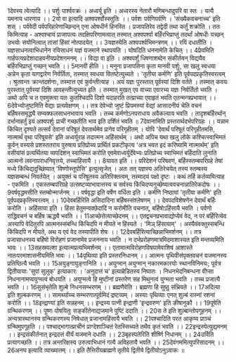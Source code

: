

  
1देवस्य त्वेत्यादि ।। पर्शुः पार्श्ववक्रः । अध्वर्यू इति । अध्वरस्य नेतारौ मणिबन्धादुपरि वा स्तः । यत्यै यमनाय धारणाय ।।
2यो वा इत्यादि अश्वपर्श्वोस्स्तुतिः ।। पर्वशः पर्वणिपर्वणि । 'संख्यैकवचनाच्च' इति शस् । पर्ववेदी पर्वपरिहारेणाच्छिन्दन् एना ओषधीर्न हिनस्ति । प्रजापतिरेव तद्वेदी तथा कर्तुं शक्रोति । ततः किमित्याह - अश्वश्चायं प्राजापत्यः तदक्षिपरिणामत्वात् तस्मात् अश्वपर्श्वा बर्हिरभिप्राप्तुं तदर्थां ओषधीः यच्छन् उभयोः सयोनित्वात् तासां हिंसां नोत्पादयेत् ।।
3यज्ञस्येति अश्वपर्श्वभिमन्त्रणम् ।। रयिं दधातीति । यज्ञसाधनत्वाभिधानेन रयिसाधनं यज्ञं यजमाने स्थापयति । घोषदिति धननामेति केचित् ।।
4प्रेयमिति गार्हपत्यप्रदेशादाहवनीयप्रदेशगमनम् ।। विद्या वा इति । अश्वपर्शुं धिषणाशब्देन संकीर्तयन् विद्ययैव बर्हिरभिप्राप्तुं गच्छन् भवति ।।
5मानवी हीति ।। मनुना प्रजापतिना कृता मानवी पर्शुः, सा खलु स्वधया अन्नेन कृता यागद्वारेण निर्वर्तिता, तस्मात् स्वधया वितष्टेत्युच्यते । 'तृतीया कर्मणि' इति पूर्वपदप्रकृतिस्वरत्वम् । श्रुतवन्तः क्रान्तदर्शनाः, तस्मात्त एवं कुर्वन्तीत्याह । अयं यज्ञः पुरस्तात् पूर्वस्यां दिशि वर्तते । तस्मात् कवयः पुरस्तात् पूर्वस्यां दिशि आवहन्तीत्युच्यत इति । तस्मात् मुखत् एव वाच्या एवारभ्य यज्ञः निर्वर्तितो भवति । अथो अपि च त एवमुक्त्वा यतः कुतश्चिदपि दिशो यदाहरति तत्प्राच्या एवाहृतं भवति एतन्मन्त्रप्रभावात् ।।
6देवेभ्योजुष्टमिति वेद्याः प्रत्यवेक्षणम् ।। तत्र देवेभ्यो जुष्टं प्रियमस्यां वेद्यां आसादनीयं चेति वचनं बर्हिषस्समृद्ध्यै सम्यक्फलसाधनभावाय भवति । तच्च कर्मणोऽनपराधाय अवैकल्याय भवति । तादृशबर्हिरर्थान् दर्भानाहर्तुं इयं अश्वपर्शुः प्राची गच्छतीति भाव इति दर्शितं भवति ॥
7देवानामिति प्रस्तरार्थदर्भपरिग्रहः ।। यन्नाम किंचित् दृश्यते तत्सर्वं देवानां परिषूतं देवतार्थमेव प्रागेव परिगृहीतम् । योपि 'देवार्थं परिषूतं परिगृहीतमसि, नात्मार्थं वृथा परिषूयसे' इति अध्वर्युराह तदात्मन अहिंसार्थम् । अथो अपिच यथा खलु लोके कश्चित्स्वाभिमतं कूर्वन् वस्यसे प्रशस्ततराय पुरुषाय प्रतिप्रोच्य प्रार्थितं प्रकटीकृत्य 'अत्र भवत इदं करिष्यामि नात्मार्थम्' इति वसीयांसं प्रत्यर्थितया व्यपदिशन् स्वाभिमतं करोति एवमेवाध्वर्युर्देवेभ्यः प्रतिप्रोच्य स्वाभिमतं बर्हिदाति लुनाति आत्मनो लवनापराधनिवृत्तये, तच्चाहिंसायै ।।
8यावत इति ।। परिदेशनं परिषवणं, बर्हिस्स्तम्बपरिग्रहे तेषां मध्ये किंचिद्यदुच्छिंष्यात् 'विष्णोस्तूपोसि' इत्युत्सृजेत् । अतः तत् यज्ञस्य अतिरेचयेत् तस्य स्तम्बस्य यज्ञसम्बन्धं निवर्तयेत् । अयुक्तं च परिषूतस्य अतिरिक्तत्वम्, तस्मादयं पक्षो दृष्टः । कथं तर्हि कर्तव्यमित्याह - एकमिति । एकस्तम्बपरिग्रहे उत्स्रष्टव्याभावात्तस्य च सर्वस्य किंचिदप्यनुच्छेष्यत्ववचनान्नातिरेकदोषः ।।
9वर्षवृद्धमसीति स्तम्बोन्मार्जनम् ।। वर्षवृद्धा इति वर्षेण वर्धिता इति । कर्मणि निष्ठायां 'तृतीया कर्मणि' इति पूर्वपदप्रकृतिस्वरत्वम् ।।
10देवबर्हिरिति असिदादिना बर्हिषस्संश्लेषणम् ।। देवपदविशेषणेन देवार्थं बर्हिः करोति । अहिंसाया इति । हिंसा हेतुमन्वक्छेदादिं न करोमीति वचनात्, बर्हिषोऽहिंसायै भवति । पर्वणो राद्धिवचनं च बर्हिष ऋद्ध्यै भवति ।।
11आच्छेत्तेत्याच्छेदनम् ।। एतद्वचनप्रभावाद्योप्येवं वेद, न परं बर्हिरित्येव अस्यापि वेदितुरपि आत्मनस्संबन्धि किंचिदपि न मीयते न हिंस्यते । 'मिञ् हिंसायाम्' । अस्यैवंवक्तुस्सबन्धि किंचिदपि न मीयते, अथ य एवं वेद तस्यापीति शेषः ।।
12देवबर्हिरित्याच्छिन्नाभिमर्शनम् ।। तत्र प्रजासाधनस्य बर्हिषो विरोहणं प्रजानामेव प्रजननाय भवति । न दर्भप्ररोहणमात्रमिदमाशास्यत इति मन्तव्यमिति भावः ।।
13सहस्रवल्शा इत्यात्मप्रत्यभिमर्शनम् ।। एतामात्मविरोहणविषयामेवाशिषं आशास्ते नातःपरमाशासनीयमिति भावः ।।
14पृथिव्या इति प्रस्तरनिधानम् ।। आत्मनः पृथिवीसंपृक्तवचनं यजमानस्य प्रतिष्ठित्यै भवति ।।
15अयुङ्गायुङ्गानिति ।। अयुग्मान् अयुग्मान् नकारमकारयोः स्थानविनिमयः; पूर्वत्र द्वितीयायाः 'सुपां सुलुक्' इत्याकारः । 'अनुदात्तं च' इत्याम्रेडितस्य निघातः । निधनभेदनिबन्धना वीप्सा निधनानामप्ययुग्मत्वं बोधयति । अयुग्मत्वे हि मुष्टीनां प्रस्तरेण सह मिथुनत्वं युग्मता भवति । तच्च प्रजात्यै भवति ।।
16सुसंभृतेति शुल्बे निधनसम्भरणम् ।। ब्रह्मणैवेति । ब्रह्मणा हि सुष्ठु संभ्रियते ।।
17अदित्या इति शुल्बकरणम् ।। सामर्थ्याच्च सम्भरणात्पूर्वमिदं द्रष्टव्यम् । अस्याः पृथिव्याः एनत् शुल्बं रास्नां रशनां करोति ।।
18इन्द्राण्यां इति सन्नहनम् ।। इन्द्रस्य पत्नी इन्द्राणी 'इन्द्रवरुण' इति ङीषानुकौ ।।
19पूषेति ग्रन्थिकरणम् ।। पूष्णः पोषयितुः सङ्कीर्तनाद्यजमाने पुष्टिं ददाति ।।
20स ते इति शुल्बान्तोपगूहनम् ।। अन्यत्रास्थानस्य ग्रन्थिकरणस्य निषेधात् प्रजानामहिंसायै भवति ।।
21पश्चादिति परत आकृष्य प्राञ्चं ग्रन्थिमुपगूहति ।। पश्चाद्भागात्प्राचीनं प्राग्देशाञ्चितं रेतस्सिच्यते तथैव कृतं भवति ।।
22इन्द्रस्येत्युद्यमनम् ।। इन्द्रसंकीर्तनात् इन्द्रदत्तं वीर्यं यजमाने दधाति ।।
23बृहस्पतेरिति शीर्ष्णि निधानम् ।।
24उर्विति प्रत्यागच्छति ।। तत्र अन्तरिक्षस्य उरुत्वाभिधानं गत्यै अविहतायै भवति ।।
25देवंगममित्युपरिसादनम् ।।
26अनघ इत्यादि व्याख्यातम् ।।
इति तैत्तिरीयब्राह्मणे तृतीये द्वितीये द्वितीयोऽनुऽवाकः ॥  
